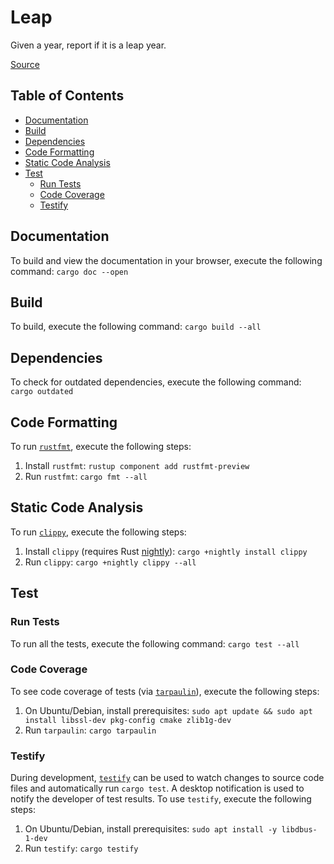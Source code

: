 # Leap
Given a year, report if it is a leap year.

[Source](http://exercism.io/exercises/rust/leap/readme)

## Table of Contents
- [Documentation](#documentation)
- [Build](#build)
- [Dependencies](#dependencies)
- [Code Formatting](#code-formatting)
- [Static Code Analysis](#static-code-analysis)
- [Test](#test)
    - [Run Tests](#run-tests)
    - [Code Coverage](#code-coverage)
    - [Testify](#testify)

## Documentation
To build and view the documentation in your browser, execute the following command:
```cargo doc --open```

## Build
To build, execute the following command:
```cargo build --all```

## Dependencies
To check for outdated dependencies, execute the following command:
```cargo outdated```

## Code Formatting
To run [`rustfmt`](https://github.com/rust-lang-nursery/rustfmt), execute the following steps:

1. Install `rustfmt`: ```rustup component add rustfmt-preview```
2. Run `rustfmt`: ```cargo fmt --all```

## Static Code Analysis
To run [`clippy`](https://github.com/rust-lang-nursery/rust-clippy), execute the following steps:

1. Install `clippy` (requires Rust [nightly](https://github.com/rust-lang-nursery/rustup.rs#working-with-nightly-rust)): ```cargo +nightly install clippy```
2. Run `clippy`: ```cargo +nightly clippy --all```

## Test

### Run Tests
To run all the tests, execute the following command:
```cargo test --all```

### Code Coverage
To see code coverage of tests (via [`tarpaulin`](https://github.com/xd009642/tarpaulin)),
execute the following steps:

1. On Ubuntu/Debian, install prerequisites: ```sudo apt update && sudo apt install libssl-dev pkg-config cmake zlib1g-dev```
2. Run `tarpaulin`: ```cargo tarpaulin```

### Testify
During development, [`testify`](https://github.com/greyblake/cargo-testify) can be used to watch changes to source
code files and automatically run `cargo test`.  A desktop notification is used to notify the developer of test results.
To use `testify`, execute the following steps:

1. On Ubuntu/Debian, install prerequisites: ```sudo apt install -y libdbus-1-dev```
2. Run `testify`: ```cargo testify```
